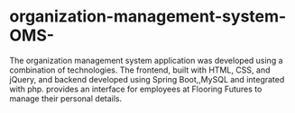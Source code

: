 # organization-management-system-OMS-
The organization management system application was developed using a combination of technologies. The frontend, built with  HTML, CSS, and jQuery, and backend developed using Spring Boot,,MySQL and integrated with php. provides an interface for employees at Flooring Futures to manage their personal details.
